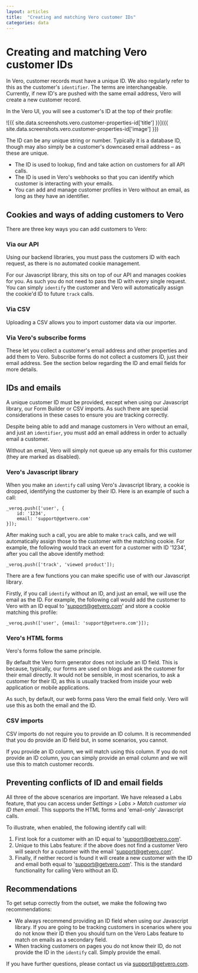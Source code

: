 ```yaml
---
layout: articles
title:  "Creating and matching Vero customer IDs"
categories: data
---
```


# Creating and matching Vero customer IDs

In Vero, customer records must have a unique ID. We also regularly refer to this as the customer's `identifier`. The terms are interchangeable. Currently, if new ID's are pushed with the same email address, Vero will create a new customer record.

In the Vero UI, you will see a customer's ID at the top of their profile:

![{{ site.data.screenshots.vero.customer-properties-id['title'] }}]({{ site.data.screenshots.vero.customer-properties-id['image'] }})

The ID can be any unique string or number. Typically it is a database ID, though may also simply be a customer's downcased email address – as these are unique.

- The ID is used to lookup, find and take action on customers for all API calls.
- The ID is used in Vero's webhooks so that you can identify which customer is interacting with your emails.
- You can add and manage customer profiles in Vero without an email, as long as they have an identifier.

## Cookies and ways of adding customers to Vero

There are three key ways you can add customers to Vero:

### Via our API

Using our backend libraries, you must pass the customers ID with each request, as there is no automated cookie management. 

For our Javascript library, this sits on top of our API and manages cookies for you. As such you do not need to pass the ID with every single request. You can simply `identify` the customer and Vero will automatically assign the cookie'd ID to future `track` calls.

### Via CSV

Uploading a CSV allows you to import customer data via our importer.

### Via Vero's subscribe forms

These let you collect a customer's email address and other properties and add them to Vero. Subscribe forms do not collect a customers ID, just their email address. See the section below regarding the ID and email fields for more details.

## IDs and emails

A unique customer ID must be provided, except when using our Javascript library, our Form Builder or CSV imports. As such there are special considerations in these cases to ensure you are tracking correctly.

Despite being able to add and manage customers in Vero without an email, and just an `identifier`, you must add an email address in order to actually email a customer.

Without an email, Vero will simply not queue up any emails for this customer (they are marked as disabled).

### Vero's Javascript library

When you make an `identify` call using Vero's Javascript library, a cookie is dropped, identifying the customer by their ID. Here is an example of such a call:

	_veroq.push(['user', {
		id: '1234',
		email: 'support@getvero.com'
	}]);

After making such a call, you are able to make `track` calls, and we will automatically assign those to the customer with the matching cookie. For example, the following would track an event for a customer with ID '1234', after you call the above identify method:

	_veroq.push(['track', 'viewed product']);

There are a few functions you can make specific use of with our Javascript library.

Firstly, if you call `identify` without an ID, and just an email, we will use the email as the ID. For example, the following call would add the customer to Vero with an ID equal to 'support@getvero.com' and store a cookie matching this profile:

	_veroq.push(['user', {email: 'support@getvero.com'}]);

### Vero's HTML forms

Vero's forms follow the same principle.

By default the Vero form generator does not include an ID field. This is because, typically, our forms are used on blogs and ask the customer for their email directly. It would not be sensible, in most scenarios, to ask a customer for their ID, as this is usually tracked from inside your web application or mobile applications.

As such, by default, our web forms pass Vero the email field only. Vero will use this as both the email and the ID.

### CSV imports

CSV imports do not require you to provide an ID column. It is recommended that you do provide an ID field but, in some scenarios, you cannot.

If you provide an ID column, we will match using this column. If you do not provide an ID column, you can simply provide an email column and we will use this to match customer records.

## Preventing conflicts of ID and email fields

All three of the above scenarios are important. We have released a Labs feature, that you can access under *Settings > Labs > Match customer via ID then email*. This supports the HTML forms and 'email-only' Javascript calls.

To illustrate, when enabled, the following identify call will:

1. First look for a customer with an ID equal to 'support@getvero.com'.
2. Unique to this Labs feature: if the above does not find a customer Vero will search for a customer with the email 'support@getvero.com'.
3. Finally, if neither record is found it will create a new customer with the ID and email both equal to 'support@getvero.com'. This is the standard functionality for calling Vero without an ID.

## Recommendations

To get setup correctly from the outset, we make the following two recommendations:

- We always recommend providing an ID field when using our Javascript library.
If you are going to be tracking customers in scenarios where you do not know their ID then you should turn on the Vero Labs feature to match on emails as a secondary field.
- When tracking customers on pages you do not know their ID, do not provide the ID in the `identify` call. Simply provide the email.

If you have further questions, please contact us via 
[support@getvero.com](mailto:support@getvero.com).